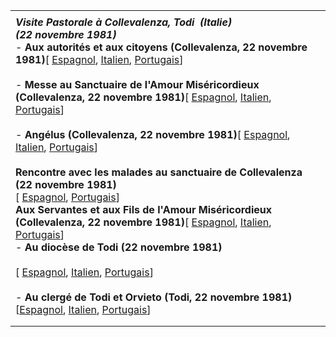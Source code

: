 |     |
| --- |
|  |
| ***Visite Pastorale à Collevalenza, Todi  (Italie)***<br>***(22 novembre 1981)***<br>- **Aux autorités et aux citoyens (Collevalenza, 22 novembre 1981)**\[ [Espagnol](/content/john-paul-ii/es/speeches/1981/november/documents/hf_jp-ii_spe_19811122_collevalenza.html), [Italien](/content/john-paul-ii/it/speeches/1981/november/documents/hf_jp-ii_spe_19811122_collevalenza.html), [Portugais](/content/john-paul-ii/pt/speeches/1981/november/documents/hf_jp-ii_spe_19811122_collevalenza.html)\]<br>  <br>- **Messe au Sanctuaire de l'Amour Miséricordieux (Collevalenza, 22 novembre 1981)**\[ [Espagnol](/content/john-paul-ii/es/homilies/1981/documents/hf_jp-ii_hom_19811122_collevalenza.html), [Italien](/content/john-paul-ii/it/homilies/1981/documents/hf_jp-ii_hom_19811122_collevalenza.html), [Portugais](/content/john-paul-ii/pt/homilies/1981/documents/hf_jp-ii_hom_19811122_collevalenza.html)\]<br>  <br>- **Angélus (Collevalenza, 22 novembre 1981)**\[ [Espagnol](/content/john-paul-ii/es/angelus/1981/documents/hf_jp-ii_ang_19811122.html), [Italien](/content/john-paul-ii/it/angelus/1981/documents/hf_jp-ii_ang_19811122.html), [Portugais](/content/john-paul-ii/pt/angelus/1981/documents/hf_jp-ii_ang_19811122.html)\]<br>  <br>**Rencontre avec les malades au sanctuaire de Collevalenza (22 novembre 1981)**<br>\[ [Espagnol](/content/john-paul-ii/es/speeches/1981/november/documents/hf_jp-ii_spe_19811122_malati.html), [Portugais](/content/john-paul-ii/pt/speeches/1981/november/documents/hf_jp-ii_spe_19811122_malati.html)\]<br>**Aux Servantes et aux Fils de l'Amour Miséricordieux (Collevalenza, 22 novembre 1981)**\[ [Espagnol](/content/john-paul-ii/es/speeches/1981/november/documents/hf_jp-ii_spe_19811122_amore-misericordioso.html), [Italien](/content/john-paul-ii/it/speeches/1981/november/documents/hf_jp-ii_spe_19811122_amore-misericordioso.html), [Portugais](/content/john-paul-ii/pt/speeches/1981/november/documents/hf_jp-ii_spe_19811122_amore-misericordioso.html)\] <br>- **Au diocèse de Todi (22 novembre 1981)**<br>  <br>  \[ [Espagnol](/content/john-paul-ii/es/speeches/1981/november/documents/hf_jp-ii_spe_19811122_diocesi-todi.html), [Italien](/content/john-paul-ii/it/speeches/1981/november/documents/hf_jp-ii_spe_19811122_diocesi-todi.html), [Portugais](/content/john-paul-ii/pt/speeches/1981/november/documents/hf_jp-ii_spe_19811122_diocesi-todi.html)\]<br>  <br>- **Au clergé de Todi et Orvieto (Todi, 22 novembre 1981)**\[[Espagnol](/content/john-paul-ii/es/speeches/1981/november/documents/hf_jp-ii_spe_19811122_clero-todi-orvieto.html), [Italien](/content/john-paul-ii/it/speeches/1981/november/documents/hf_jp-ii_spe_19811122_clero-todi-orvieto.html), [Portugais](/content/john-paul-ii/pt/speeches/1981/november/documents/hf_jp-ii_spe_19811122_clero-todi-orvieto.html)\] |
|  |
|  |